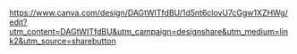 https://www.canva.com/design/DAGtWITfdBU/1d5nt6clovU7cGgw1XZHWg/edit?utm_content=DAGtWITfdBU&utm_campaign=designshare&utm_medium=link2&utm_source=sharebutton
